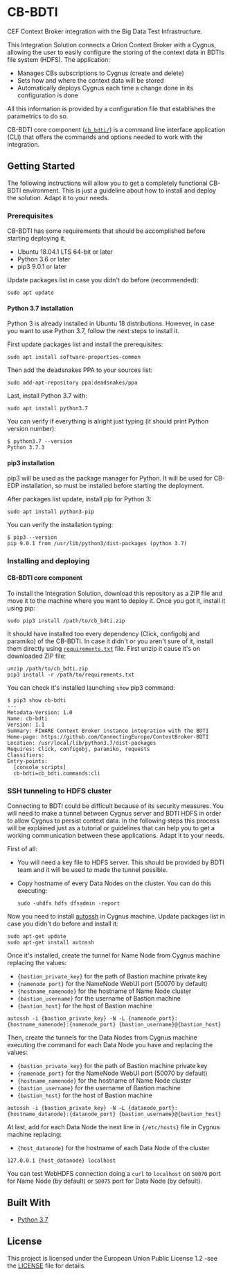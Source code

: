 # CB-BDTI

CEF Context Broker integration with the Big Data Test Infrastructure.

This Integration Solution connects a Orion Context Broker with a Cygnus,
allowing the user to easily configure the storing of the context data in
BDTIs file system (HDFS). The application:

- Manages CBs subscriptions to Cygnus (create and delete)
- Sets how and where the context data will be stored
- Automatically deploys Cygnus each time a change done in its
  configuration is done

All this information is provided by a configuration file that
establishes the parametrics to do so.

CB-BDTI core component ([`cb_bdti/`](src/cb_bdti/)) is a command line
interface application (CLI) that offers the commands and options needed
to work with the integration.

## Getting Started

The following instructions will allow you to get a completely functional
CB-BDTI environment. This is just a guideline about how to install and
deploy the solution. Adapt it to your needs.

### Prerequisites

CB-BDTI has some requirements that should be accomplished before
starting deploying it.

- Ubuntu 18.04.1 LTS 64-bit or later
- Python 3.6 or later
- pip3 9.0.1 or later

Update packages list in case you didn't do before (recommended):

```commandline
sudo apt update
```

#### Python 3.7 installation

Python 3 is already installed in Ubuntu 18 distributions. However, in
case you want to use Python 3.7, follow the next steps to install it.

First update packages list and install the prerequisites:

```commandline
sudo apt install software-properties-common
```

Then add the deadsnakes PPA to your sources list:

```commandline
sudo add-apt-repository ppa:deadsnakes/ppa
```

Last, install Python 3.7 with:

```commandline
sudo apt install python3.7
```

You can verify if everything is alright just typing (it should print
Python version number):

```commandline
$ python3.7 --version
Python 3.7.3
```

#### pip3 installation

pip3 will be used as the package manager for Python. It will be used for
CB-EDP installation, so must be installed before starting the
deployment.

After packages list update, install pip for Python 3:

```commandline
sudo apt install python3-pip
```

You can verify the installation typing:

```commandline
$ pip3 --version
pip 9.0.1 from /usr/lib/python3/dist-packages (python 3.7)
```

### Installing and deploying

#### CB-BDTI core component

To install the Integration Solution, download this repository as a ZIP
file and move it to the machine where you want to deploy it. Once you
got it, install it using pip:

```commandline
sudo pip3 install /path/to/cb_bdti.zip
```

It should have installed too every dependency (Click, configobj and
paramiko) of the CB-BDTI. In case it didn't or you aren't sure of it,
install them directly using [`requirements.txt`](requirements.txt) file.
First unzip it cause it's on downloaded ZIP file:

```commandline
unzip /path/to/cb_bdti.zip
pip3 install -r /path/to/requirements.txt
```

You can check it's installed launching `show` pip3 command:

```commandline
$ pip3 show cb-bdti
---
Metadata-Version: 1.0
Name: cb-bdti
Version: 1.1
Summary: FIWARE Context Broker instance integration with the BDTI
Home-page: https://github.com/ConnectingEurope/ContextBroker-BDTI
Location: /usr/local/lib/python3.7/dist-packages
Requires: Click, configobj, paramiko, requests
Classifiers:
Entry-points:
  [console_scripts]
  cb-bdti=cb_bdti.commands:cli
```

### SSH tunneling to HDFS cluster

Connecting to BDTI could be difficult because of its security measures.
You will need to make a tunnel between Cygnus server and BDTI HDFS in
order to allow Cygnus to persist context data. In the following steps
this process will be explained just as a tutorial or guidelines that can
help you to get a working communication between these applications.
Adapt it to your needs.

First of all:

- You will need a key file to HDFS server. This should be provided by
  BDTI team and it will be used to made the tunnel possible.
- Copy hostname of every Data Nodes on the cluster. You can do this
  executing:

    ```commandline
    sudo -uhdfs hdfs dfsadmin -report
    ```

Now you need to install [autossh](https://www.harding.motd.ca/autossh/)
in Cygnus machine. Update packages list in case you didn't do before and
install it:

```commandline
sudo apt-get update
sudo apt-get install autossh
```

Once it's installed, create the tunnel for Name Node from Cygnus machine
replacing the values:

- `{bastion_private_key}` for the path of Bastion machine private key
- `{namenode_port}` for the NameNode WebUI port (50070 by default)
- `{hostname_namenode}` for the hostname of Name Node cluster
- `{bastion_username}` for the username of Bastion machine
- `{bastion_host}` for the host of Bastion machine

```commandline
autossh -i {bastion_private_key} -N -L {namenode_port}:{hostname_namenode}:{namenode_port} {bastion_username}@{bastion_host}
```

Then, create the tunnels for the Data Nodes from Cygnus machine
executing the command for each Data Node you have and replacing the
values:

- `{bastion_private_key}` for the path of Bastion machine private key
- `{namenode_port}` for the NameNode WebUI port (50070 by default)
- `{hostname_namenode}` for the hostname of Name Node cluster
- `{bastion_username}` for the username of Bastion machine
- `{bastion_host}` for the host of Bastion machine

```commandline
autossh -i {bastion_private_key} -N –L {datanode_port}:{hostname_datanode}:{datanode_port} {bastion_username}@{bastion_host}
```

At last, add for each Data Node the next line in `{/etc/hosts}` file in
Cygnus machine replacing:

- `{host_datanode}` for the hostname of each Data Node of the cluster

```text
127.0.0.1 {host_datanode} localhost
```

You can test WebHDFS connection doing a `curl` to `localhost` on `50070`
port for Name Node (by default) or `50075` port for Data Node (by
default).

## Built With

- [Python 3.7](https://www.python.org/)

## License

This project is licensed under the European Union Public License 1.2
-see the [LICENSE](LICENSE) file for details.
